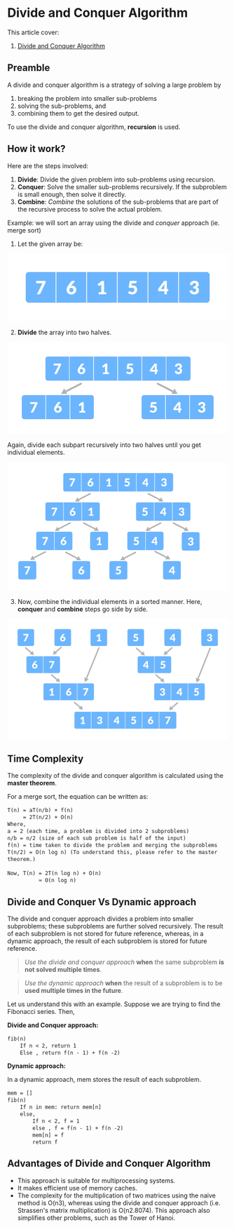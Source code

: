 # **Divide** and **Conquer** Algorithm
This article cover:
1. [Divide and Conquer Algorithm](https://www.programiz.com/dsa/divide-and-conquer)

## Preamble

A divide and conquer algorithm is a strategy of solving a large problem by

1. breaking the problem into smaller sub-problems
2. solving the sub-problems, and
3. combining them to get the desired output.

To use the divide and conquer algorithm, **recursion** is used.

## How it work?

Here are the steps involved:

1. **Divide**: Divide the given problem into sub-problems using recursion.
2. **Conquer**: Solve the smaller sub-problems recursively. If the subproblem is small enough, then solve it directly.
3. **Combine**: *Combine* the solutions of the sub-problems that are part of the recursive process to solve the actual problem.

Example: we will sort an array using the divide and *conquer* approach (ie. merge sort)

1. Let the given array be:

![](../assets/img/divide-and-conquer-0.webp)

2. **Divide** the array into two halves.

![](../assets/img/divide-and-conquer-1.webp)

Again, divide each subpart recursively into two halves until you get individual elements.

![](../assets/img/divide-and-conquer-2.webp)

3. Now, combine the individual elements in a sorted manner. Here, **conquer** and **combine** steps go side by side.

![](../assets/img/divide-and-conquer-3.webp)

## Time Complexity
 
The complexity of the divide and conquer algorithm is calculated using the **master theorem**.

For a merge sort, the equation can be written as:

```
T(n) = aT(n/b) + f(n)
     = 2T(n/2) + O(n)
Where, 
a = 2 (each time, a problem is divided into 2 subproblems)
n/b = n/2 (size of each sub problem is half of the input)
f(n) = time taken to divide the problem and merging the subproblems
T(n/2) = O(n log n) (To understand this, please refer to the master theorem.)

Now, T(n) = 2T(n log n) + O(n)
          ≈ O(n log n)
```

## Divide and Conquer Vs Dynamic approach

The divide and conquer approach divides a problem into smaller subproblems; these subproblems are further solved recursively. The result of each subproblem is not stored for future reference, whereas, in a dynamic approach, the result of each subproblem is stored for future reference.

> *Use the divide and conquer approach* **when** the same subproblem **is not solved multiple times**.

> *Use the dynamic approach* **when** the result of a subproblem is to be **used multiple times in the future**.

Let us understand this with an example. Suppose we are trying to find the Fibonacci series. Then,

**Divide and Conquer approach:**

```
fib(n)
    If n < 2, return 1
    Else , return f(n - 1) + f(n -2)
```

**Dynamic approach:**

In a dynamic approach, mem stores the result of each subproblem.

```
mem = []
fib(n)
    If n in mem: return mem[n] 
    else,     
        If n < 2, f = 1
        else , f = f(n - 1) + f(n -2)
        mem[n] = f
        return f
```

## Advantages of Divide and Conquer Algorithm

* This approach is suitable for multiprocessing systems.
* It makes efficient use of memory caches.
* The complexity for the multiplication of two matrices using the naive method is O(n3), whereas using the divide and conquer approach (i.e. Strassen's matrix multiplication) is O(n2.8074). This approach also simplifies other problems, such as the Tower of Hanoi.
